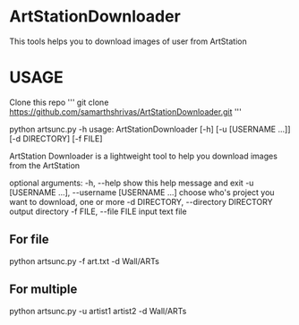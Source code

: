 # ArtStationDownloader
This tools helps you to download images of user from ArtStation

# USAGE
Clone this repo 
'''
git clone https://github.com/samarthshrivas/ArtStationDownloader.git
'''


python artsunc.py -h
usage: ArtStationDownloader [-h] [-u [USERNAME ...]] [-d DIRECTORY] [-f FILE]

ArtStation Downloader is a lightweight tool to help you download images from the ArtStation

optional arguments:
  -h, --help            show this help message and exit
  -u [USERNAME ...], --username [USERNAME ...]
                        choose who's project you want to download, one or more
  -d DIRECTORY, --directory DIRECTORY
                        output directory
  -f FILE, --file FILE  input text file


## For file 
python artsunc.py -f art.txt -d Wall/ARTs

## For multiple 
python artsunc.py -u artist1 artist2 -d Wall/ARTs
